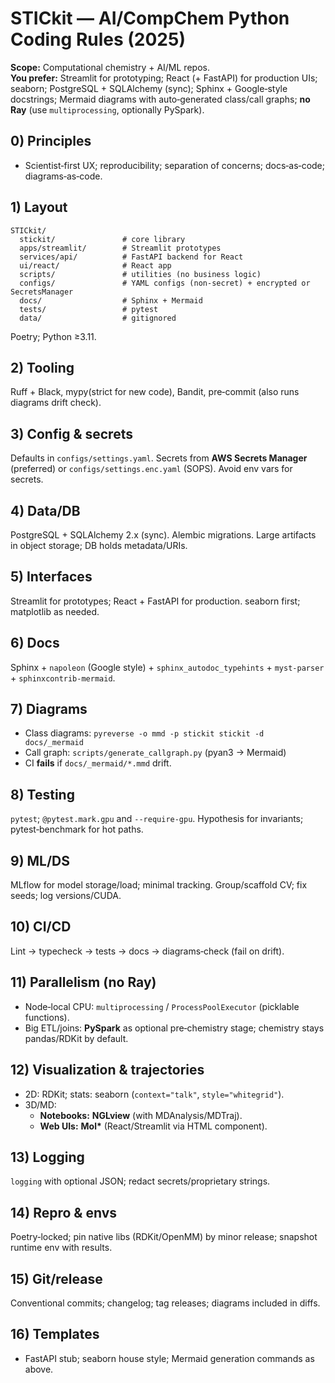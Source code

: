 
# STICkit — AI/CompChem Python Coding Rules (2025)

**Scope:** Computational chemistry + AI/ML repos.  
**You prefer:** Streamlit for prototyping; React (+ FastAPI) for production UIs; seaborn; PostgreSQL + SQLAlchemy (sync); Sphinx + Google‑style docstrings; Mermaid diagrams with auto‑generated class/call graphs; **no Ray** (use `multiprocessing`, optionally PySpark).

## 0) Principles
- Scientist‑first UX; reproducibility; separation of concerns; docs‑as‑code; diagrams‑as‑code.

## 1) Layout
```
STICkit/
  stickit/               # core library
  apps/streamlit/        # Streamlit prototypes
  services/api/          # FastAPI backend for React
  ui/react/              # React app
  scripts/               # utilities (no business logic)
  configs/               # YAML configs (non‑secret) + encrypted or SecretsManager
  docs/                  # Sphinx + Mermaid
  tests/                 # pytest
  data/                  # gitignored
```
Poetry; Python ≥3.11.

## 2) Tooling
Ruff + Black, mypy(strict for new code), Bandit, pre‑commit (also runs diagrams drift check).

## 3) Config & secrets
Defaults in `configs/settings.yaml`. Secrets from **AWS Secrets Manager** (preferred) or `configs/settings.enc.yaml` (SOPS). Avoid env vars for secrets.

## 4) Data/DB
PostgreSQL + SQLAlchemy 2.x (sync). Alembic migrations. Large artifacts in object storage; DB holds metadata/URIs.

## 5) Interfaces
Streamlit for prototypes; React + FastAPI for production. seaborn first; matplotlib as needed.

## 6) Docs
Sphinx + `napoleon` (Google style) + `sphinx_autodoc_typehints` + `myst-parser` + `sphinxcontrib-mermaid`.

## 7) Diagrams
- Class diagrams: `pyreverse -o mmd -p stickit stickit -d docs/_mermaid`
- Call graph: `scripts/generate_callgraph.py` (pyan3 → Mermaid)
- CI **fails** if `docs/_mermaid/*.mmd` drift.

## 8) Testing
`pytest`; `@pytest.mark.gpu` and `--require-gpu`. Hypothesis for invariants; pytest‑benchmark for hot paths.

## 9) ML/DS
MLflow for model storage/load; minimal tracking. Group/scaffold CV; fix seeds; log versions/CUDA.

## 10) CI/CD
Lint → typecheck → tests → docs → diagrams‑check (fail on drift).

## 11) Parallelism (no Ray)
- Node‑local CPU: `multiprocessing` / `ProcessPoolExecutor` (picklable functions).  
- Big ETL/joins: **PySpark** as optional pre‑chemistry stage; chemistry stays pandas/RDKit by default.

## 12) Visualization & trajectories
- 2D: RDKit; stats: seaborn (`context="talk"`, `style="whitegrid"`).  
- 3D/MD:
  - **Notebooks:** **NGLview** (with MDAnalysis/MDTraj).  
  - **Web UIs:** **Mol\*** (React/Streamlit via HTML component).

## 13) Logging
`logging` with optional JSON; redact secrets/proprietary strings.

## 14) Repro & envs
Poetry‑locked; pin native libs (RDKit/OpenMM) by minor release; snapshot runtime env with results.

## 15) Git/release
Conventional commits; changelog; tag releases; diagrams included in diffs.

## 16) Templates
- FastAPI stub; seaborn house style; Mermaid generation commands as above.
